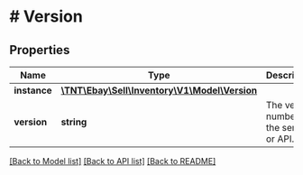# # Version

## Properties

Name | Type | Description | Notes
------------ | ------------- | ------------- | -------------
**instance** | [**\TNT\Ebay\Sell\Inventory\V1\Model\Version**](Version.md) |  | [optional]
**version** | **string** | The version number of the service or API. | [optional]

[[Back to Model list]](../../README.md#models) [[Back to API list]](../../README.md#endpoints) [[Back to README]](../../README.md)
